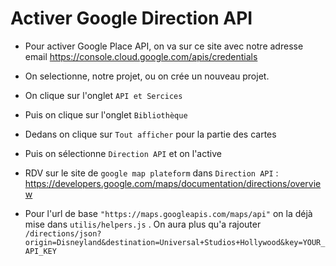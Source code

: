 # Activer Google Direction API


- Pour activer Google Place API, on va sur ce site avec notre adresse email https://console.cloud.google.com/apis/credentials

- On selectionne, notre projet, ou on crée un nouveau projet.

- On clique sur l'onglet `API et Sercices`

- Puis on clique sur l'onglet `Bibliothèque`  

- Dedans on clique sur `Tout afficher` pour la partie des cartes

- Puis on sélectionne `Direction API` et on l'active

- RDV sur le site de `google map plateform` dans `Direction API` : https://developers.google.com/maps/documentation/directions/overview 

- Pour l'url de base `"https://maps.googleapis.com/maps/api"` on la déjà mise dans `utilis/helpers.js` .
On aura plus qu'a rajouter  `/directions/json?origin=Disneyland&destination=Universal+Studios+Hollywood&key=YOUR_API_KEY`
